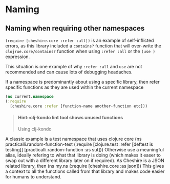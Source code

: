 # Naming

## Naming when requiring other namespaces


`(require [cheshire.core :refer :all])` is an example of self-inflicted errors, as this library included a `contains?` function that will over-write the `clojrue.core/contains?` function when using `:refer :all` or the `(use )` expression.

This situation is one example of why `:refer :all` and `use` are not recommended and can cause lots of debugging headaches.


If a namespace is predominantly about using a specific library, then refer specific functions as they are used within the current namespace

```clojure
(ns current.namespace
(:require
  [cheshire.core :refer [function-name another-function etc]))
```

> #### Hint::clj-kondo lint tool shows unused functions
> Using clj-kondo

A classic example is a test namespace that uses clojure core
(ns practicalli.random-function-test
  (:require [clojure.test :refer [deftest is testing]]
            [practicalli.random-function :as sut]))
Otherwise use a meaningful alias, ideally refering to what that library is doing (which makes it easer to swap out with a different library later on if required).  As Cheshire is a JSON related library, then
(ns my.ns
  (:require [cheshire.core :as json]))
This gives a context to all the functions called from that library and makes code easier for humans to understand.
